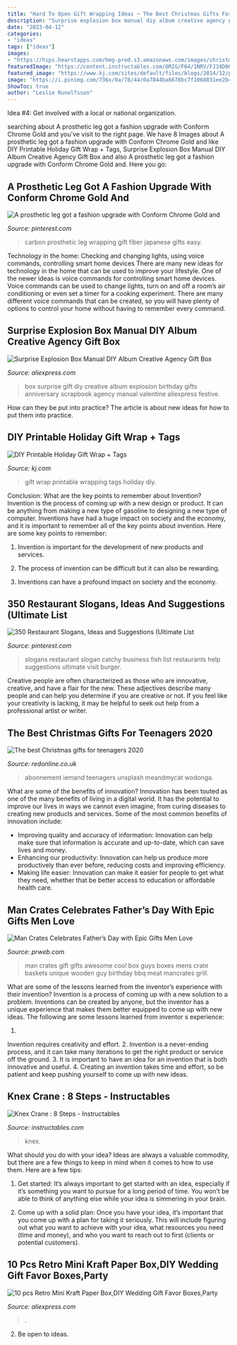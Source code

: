 ```yaml
---
title: "Hard To Open Gift Wrapping Ideas ~ The Best Christmas Gifts For Teenagers 2020"
description: "Surprise explosion box manual diy album creative agency gift box"
date: "2023-04-12"
categories:
- "ideas"
tags: ["ideas"]
images:
- "https://hips.hearstapps.com/hmg-prod.s3.amazonaws.com/images/christmas-gifts-for-teens-1605624839.jpg?crop=1.00xw:1.00xh;0,0&amp;resize=640:*"
featuredImage: "https://content.instructables.com/ORIG/F64/1NRV/FJ34D06V/F641NRVFJ34D06V.jpg?frame=1&amp;width=2100"
featured_image: "https://www.kj.com/sites/default/files/blogs/2014/12/printable-gift-wrap-7-690x.jpg"
image: "https://i.pinimg.com/736x/0a/78/44/0a7844ba6678bc7f1068831ee2b4759c.jpg"
ShowToc: true
author: "Leslie Runolfsson"
---
```



Idea #4: Get involved with a local or national organization.
 

	

		
searching about A prosthetic leg got a fashion upgrade with Conform Chrome Gold and you've visit to the right page. We have 8 Images about A prosthetic leg got a fashion upgrade with Conform Chrome Gold and like DIY Printable Holiday Gift Wrap + Tags, Surprise Explosion Box Manual DIY Album Creative Agency Gift Box and also A prosthetic leg got a fashion upgrade with Conform Chrome Gold and. Here you go:
		
    
## A Prosthetic Leg Got A Fashion Upgrade With Conform Chrome Gold And

<img loading=lazy src="https://i.pinimg.com/736x/8f/b9/dd/8fb9dd26e128afc2609193dd1ee9fbac--prosthetic-leg-carbon-fiber.jpg" onerror="this.onerror=null;this.src='https://tse2.mm.bing.net/th?id=OIP.KnbVk7XV4hvFOG9l2np5RAHaLL&amp;pid=15.1';" alt="A prosthetic leg got a fashion upgrade with Conform Chrome Gold and">

_Source: pinterest.com_

>carbon prosthetic leg wrapping gift fiber japanese gifts easy. 

	

Technology in the home: Checking and changing lights, using voice commands, controlling smart home devices
There are many new ideas for technology in the home that can be used to improve your lifestyle. One of the newer ideas is voice commands for controlling smart home devices. Voice commands can be used to change lights, turn on and off a room’s air conditioning or even set a timer for a cooking experiment. There are many different voice commands that can be created, so you will have plenty of options to control your home without having to remember every command.

    
## Surprise Explosion Box Manual DIY Album Creative Agency Gift Box

<img loading=lazy src="https://ae01.alicdn.com/kf/HTB1LvIVXsrrK1Rjy1zeq6xalFXab/Surprise-Explosion-Box-Manual-DIY-Album-Creative-Agency-Gift-Box-Creative-Birthday-Valentine-s-Day-Gift.jpg" onerror="this.onerror=null;this.src='https://tse3.mm.bing.net/th?id=OIP.S5dZspBgBXsTyEXNo4Yb6AHaHa&amp;pid=15.1';" alt="Surprise Explosion Box Manual DIY Album Creative Agency Gift Box">

_Source: aliexpress.com_

>box surprise gift diy creative album explosion birthday gifts anniversary scrapbook agency manual valentine aliexpress festive. 

	

How can they be put into practice?
The article is about new ideas for how to put them into practice.

    
## DIY Printable Holiday Gift Wrap + Tags

<img loading=lazy src="https://www.kj.com/sites/default/files/blogs/2014/12/printable-gift-wrap-7-690x.jpg" onerror="this.onerror=null;this.src='https://tse4.mm.bing.net/th?id=OIP.Y_qpFMwBY62xBX_y8lVlzADMEy&amp;pid=15.1';" alt="DIY Printable Holiday Gift Wrap + Tags">

_Source: kj.com_

>gift wrap printable wrapping tags holiday diy. 

	

Conclusion: What are the key points to remember about Invention?
Invention is the process of coming up with a new design or product. It can be anything from making a new type of gasoline to designing a new type of computer. Inventions have had a huge impact on society and the economy, and it is important to remember all of the key points about invention. Here are some key points to remember:
1) Invention is important for the development of new products and services.

2) The process of invention can be difficult but it can also be rewarding.

3) Inventions can have a profound impact on society and the economy.

    
## 350 Restaurant Slogans, Ideas And Suggestions (Ultimate List

<img loading=lazy src="https://i.pinimg.com/736x/0a/78/44/0a7844ba6678bc7f1068831ee2b4759c.jpg" onerror="this.onerror=null;this.src='https://tse2.mm.bing.net/th?id=OIP.ulgFs_Oymp8FGBwAdr4trAHaSh&amp;pid=15.1';" alt="350 Restaurant Slogans, Ideas and Suggestions (Ultimate List">

_Source: pinterest.com_

>slogans restaurant slogan catchy business fish list restaurants help suggestions ultimate visit burger. 

	

Creative people are often characterized as those who are innovative, creative, and have a flair for the new. These adjectives describe many people and can help you determine if you are creative or not. If you feel like your creativity is lacking, it may be helpful to seek out help from a professional artist or writer.

    
## The Best Christmas Gifts For Teenagers 2020

<img loading=lazy src="https://hips.hearstapps.com/hmg-prod.s3.amazonaws.com/images/christmas-gifts-for-teens-1605624839.jpg?crop=1.00xw:1.00xh;0,0&amp;resize=640:*" onerror="this.onerror=null;this.src='https://tse4.mm.bing.net/th?id=OIP.QMt4C7sazhdK2-yIVGu4mAHaHa&amp;pid=15.1';" alt="The best Christmas gifts for teenagers 2020">

_Source: redonline.co.uk_

>abonnement iemand teenagers unsplash meandmycat wodonga. 

	

What are some of the benefits of innovation?
Innovation has been touted as one of the many benefits of living in a digital world. It has the potential to improve our lives in ways we cannot even imagine, from curing diseases to creating new products and services. Some of the most common benefits of innovation include: 
- Improving quality and accuracy of information: Innovation can help make sure that information is accurate and up-to-date, which can save lives and money. 
- Enhancing our productivity: Innovation can help us produce more productively than ever before, reducing costs and improving efficiency. 
- Making life easier: Innovation can make it easier for people to get what they need, whether that be better access to education or affordable health care.

    
## Man Crates Celebrates Father’s Day With Epic Gifts Men Love

<img loading=lazy src="http://ww1.prweb.com/prfiles/2013/05/20/10751956/bbq.jpg" onerror="this.onerror=null;this.src='https://tse1.mm.bing.net/th?id=OIP._PR0q7AkAFmZPzI6H7GIBAHaHa&amp;pid=15.1';" alt="Man Crates Celebrates Father’s Day with Epic Gifts Men Love">

_Source: prweb.com_

>man crates gift gifts awesome cool box guys boxes mens crate baskets unique wooden guy birthday bbq meat mancrates grill. 

	

What are some of the lessons learned from the inventor’s experience with their invention?
Invention is a process of coming up with a new solution to a problem. Inventions can be created by anyone, but the inventor has a unique experience that makes them better equipped to come up with new ideas. The following are some lessons learned from inventor s experience:

1. 
Invention requires creativity and effort.
2. 
Invention is a never-ending process, and it can take many iterations to get the right product or service off the ground.
3. 
It is important to have an idea for an invention that is both innovative and useful. 
4. 
Creating an invention takes time and effort, so be patient and keep pushing yourself to come up with new ideas.

    
## Knex Crane : 8 Steps - Instructables

<img loading=lazy src="https://content.instructables.com/ORIG/F64/1NRV/FJ34D06V/F641NRVFJ34D06V.jpg?frame=1&amp;width=2100" onerror="this.onerror=null;this.src='https://tse2.mm.bing.net/th?id=OIP.SJM1A3PTNJ4pqX98Yq81IwHaE8&amp;pid=15.1';" alt="Knex Crane : 8 Steps - Instructables">

_Source: instructables.com_

>knex. 

	

What should you do with your idea?
Ideas are always a valuable commodity, but there are a few things to keep in mind when it comes to how to use them. Here are a few tips: 
1. Get started: It’s always important to get started with an idea, especially if it’s something you want to pursue for a long period of time. You won’t be able to think of anything else while your idea is simmering in your brain.

2. Come up with a solid plan: Once you have your idea, it’s important that you come up with a plan for taking it seriously. This will include figuring out what you want to achieve with your idea, what resources you need (time and money), and who you want to reach out to first (clients or potential customers). 


    
## 10 Pcs Retro Mini Kraft Paper Box,DIY Wedding Gift Favor Boxes,Party

<img loading=lazy src="https://ae01.alicdn.com/kf/HTB1M0glOFXXXXahXpXXq6xXFXXXy/10-pcs-Retro-Mini-Kraft-Paper-Box-DIY-Wedding-Gift-Favor-Boxes-Party-Candy-Box-Mini.jpg" onerror="this.onerror=null;this.src='https://tse4.mm.bing.net/th?id=OIP.SG4C8rTbs8eqaIzJOLCCzAHaHa&amp;pid=15.1';" alt="10 pcs Retro Mini Kraft Paper Box,DIY Wedding Gift Favor Boxes,Party">

_Source: aliexpress.com_

>. 

	

2. Be open to ideas.

